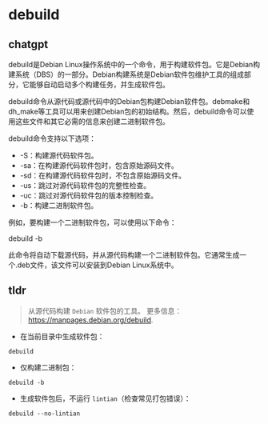 # debuild 
## chatgpt 
debuild是Debian Linux操作系统中的一个命令，用于构建软件包。它是Debian构建系统（DBS）的一部分。Debian构建系统是Debian软件包维护工具的组成部分，它能够自动启动多个构建任务，并生成软件包。

debuild命令从源代码或源代码中的Debian包构建Debian软件包。debmake和dh_make等工具可以用来创建Debian包的初始结构。然后，debuild命令可以使用这些文件和其它必需的信息来创建二进制软件包。

debuild命令支持以下选项：

- -S：构建源代码软件包。
- -sa：在构建源代码软件包时，包含原始源码文件。
- -sd：在构建源代码软件包时，不包含原始源码文件。
- -us：跳过对源代码软件包的完整性检查。
- -uc：跳过对源代码软件包的版本控制检查。
- -b：构建二进制软件包。

例如，要构建一个二进制软件包，可以使用以下命令：

debuild -b

此命令将自动下载源代码，并从源代码构建一个二进制软件包。它通常生成一个.deb文件，该文件可以安装到Debian Linux系统中。 

## tldr 
 
> 从源代码构建 `Debian` 软件包的工具。
> 更多信息：<https://manpages.debian.org/debuild>.

- 在当前目录中生成软件包：

`debuild`

- 仅构建二进制包：

`debuild -b`

- 生成软件包后，不运行 `lintian`（检查常见打包错误）：

`debuild --no-lintian`

